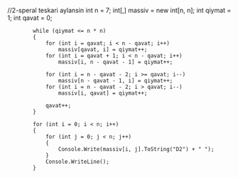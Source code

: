 //2-speral teskari aylansin
            int n = 7;
            int[,] massiv = new int[n, n];
            int qiymat = 1;
            int qavat = 0;

            while (qiymat <= n * n)
            {
                for (int i = qavat; i < n - qavat; i++)
                    massiv[qavat, i] = qiymat++;
                for (int i = qavat + 1; i < n - qavat; i++)
                    massiv[i, n - qavat - 1] = qiymat++;

                for (int i = n - qavat - 2; i >= qavat; i--)
                    massiv[n - qavat - 1, i] = qiymat++;
                for (int i = n - qavat - 2; i > qavat; i--)
                    massiv[i, qavat] = qiymat++;

                qavat++;
            }

            for (int i = 0; i < n; i++)
            {
                for (int j = 0; j < n; j++)
                {
                    Console.Write(massiv[i, j].ToString("D2") + " ");
                }
                Console.WriteLine();
            }
